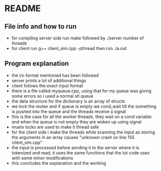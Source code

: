 # README
## File info and how to run
 - for compiling server side run make followed by ./server number of threads
 - for client run g++ client_sim.cpp -pthread then run ./a.out

## Program explanation 
 - the i/o format mentioned has been followed
 - server prints a lot of additional things
 - client follows the exact input format
 - there is a file called myqueue.cpp, using that for my queue was giving some errors so i used a normal stl queue
 - the data structure for the dictionary is an array of structs
 - we lock the mutex and if queue is empty we cond_wait till the something is pushed into the queue and the threads receive a signal
 - this is the case for all the worker threads, they wait on a cond variable and when the queue is not empty they are woken up using signal
 - muetx locks are used to make it thread safe
 - for the client side i make the threads while scanning the input as storing the arguments in an array causes "unknown crash on line 155 client_sim.cpp"
 - the input is processed before sending it to the server where it is tokenized and read, it uses the same functions that the tut code uses with some minor modifications
 - this concludes the explanation and the working 